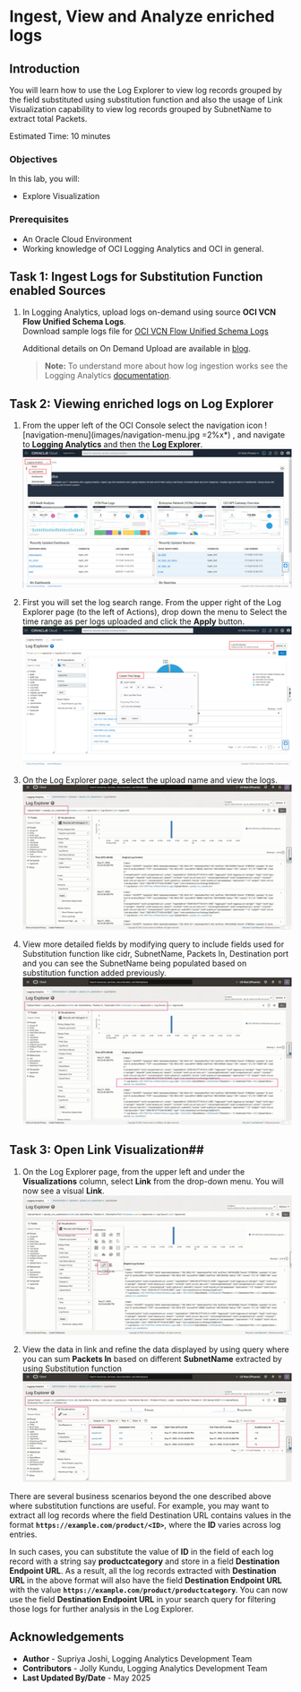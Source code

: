 # Ingest, View and Analyze enriched logs

## Introduction
You will learn how to use the Log Explorer to view log records grouped by the field substituted using substitution function and also  the usage of Link Visualization capability to view log records grouped by SubnetName to extract total Packets.

Estimated Time: 10 minutes

### Objectives

In this lab, you will:
* Explore Visualization

### Prerequisites
* An Oracle Cloud Environment
* Working knowledge of OCI Logging Analytics and OCI in general.

## **Task 1:**  Ingest Logs for Substitution Function enabled Sources
1. In Logging Analytics, upload logs on-demand using source **OCI VCN Flow Unified Schema Logs**.</br>
Download sample logs file for [OCI VCN Flow Unified Schema Logs](./files/vcnFlowLogs.log)</br>


    Additional details on On Demand Upload are available in [blog](https://blogs.oracle.com/observability/post/use-oci-logging-analytics-on-demand-upload-to-easily-figure-out-root-cause-issues).</br>

    > **Note:** To understand more about how log ingestion works see the Logging Analytics [documentation](https://docs.oracle.com/en-us/iaas/logging-analytics/doc/ingest-logs.html).

## **Task 2:**  Viewing enriched logs on Log Explorer
 1. From the upper left of the OCI Console select the navigation icon  ![navigation-menu](images/navigation-menu.jpg =2%x*) ,  and navigate to **Logging Analytics** and then the **Log Explorer**.</br> 
![navigation-menu](images/logging-landing-page.jpg)

2. First you will set the log search range. From the upper right of the Log Explorer page (to the left of Actions), drop down the menu to Select the time range as per logs uploaded and click the **Apply** button.
![time-filter](./images/search-visual-time-filter.jpg " ")

3. On the Log Explorer page, select the upload name and view the logs.
![upload-view](./images/upload-log-explorer.jpg " ")

4. View more detailed fields by modifying query to include fields used for Substitution function like cidr, SubnetName, Packets In, Destination port and you can see the SubnetName being populated based on substitution function added previously.
![substituted-field](./images/log-details.jpg " ")

## **Task 3:**  Open Link Visualization##
1. On the Log Explorer page, from the upper left and under the **Visualizations** column, select **Link** from the drop-down menu. You will now see a visual **Link**.
![link-visualization](./images/link-visualization.jpg " ")

2. View the data in link and refine the data displayed by using query where you can sum **Packets In** based on different **SubnetName** extracted by using Substitution function 
![subnet-packetin-sum](./images/link-subnet-packets.jpg " ")

There are several business scenarios beyond the one described above where substitution functions are useful. For example, you may want to extract all log records where the field Destination URL contains values in the format  **`https://example.com/product/<ID>`**, where the **ID** varies across log entries.

In such cases, you can substitute the value of **ID** in the field of each log record with a string say **productcategory** and store in a field **Destination Endpoint URL**. As a result, all the log records extracted with **Destination URL** in the above format will also have the field **Destination Endpoint URL** with the value **`https://example.com/product/productcategory`**. You can now use the field **Destination Endpoint URL** in your search query for filtering those logs for further analysis in the Log Explorer.


## Acknowledgements
* **Author** - Supriya Joshi, Logging Analytics Development Team
* **Contributors** -  Jolly Kundu, Logging Analytics Development Team
* **Last Updated By/Date** - May 2025

